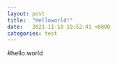 ```yaml
---
layout: post
title:  "Helloworld!"
date:   2021-11-10 19:52:41 +0800
categories: test
---
```


#hello.world
